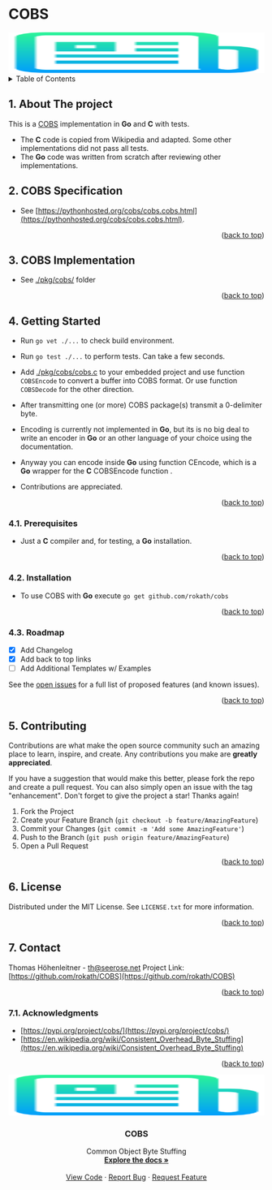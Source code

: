 # COBS

<!-- PROJECT LOGO -->

<div align="center">
  <a href="https://github.com/rokath/COBS">
    <img src="./images/logo.png" alt="Logo" width="800" height="80">
  </a>
</div>

<!-- TABLE OF CONTENTS -->
<details>
  <summary>Table of Contents</summary>
  <ol>

<!-- vscode-markdown-toc -->

- [COBS](#cobs)
  - [1. <a name='AboutTheproject'></a>About The project](#1-about-the-project)
  - [2. <a name='COBSSpecification'></a>COBS Specification](#2-cobs-specification)
  - [3. <a name='COCScode'></a>COBS Implementation](#3-cobs-implementation)
  - [4. <a name='GettingStarted'></a>Getting Started](#4-getting-started)
    - [4.1. <a name='Prerequisites'></a>Prerequisites](#41-prerequisites)
    - [4.2. <a name='Installation'></a>Installation](#42-installation)
    - [4.3. <a name='Roadmap'></a>Roadmap](#43-roadmap)
  - [5. <a name='Contributing'></a>Contributing](#5-contributing)
  - [6. <a name='License'></a>License](#6-license)
  - [7. <a name='Contact'></a>Contact](#7-contact)
    - [7.1. <a name='Acknowledgments'></a>Acknowledgments](#71-acknowledgments)

<!-- vscode-markdown-toc-config
	numbering=true
	autoSave=true
	/vscode-markdown-toc-config -->
<!-- /vscode-markdown-toc --><div id="top"></div>

  </ol>
</details>

<!-- ABOUT THE PROJECT -->
##  1. <a name='AboutTheproject'></a>About The project

This is a [COBS](https://en.wikipedia.org/wiki/Consistent_Overhead_Byte_Stuffing) implementation in **Go** and **C** with tests.

* The **C** code is copied from Wikipedia and adapted. Some other implementations did not pass all tests.
* The **Go** code was written from scratch after reviewing other implementations.

##  2. <a name='COBSSpecification'></a>COBS Specification

* See [https://pythonhosted.org/cobs/cobs.cobs.html](https://pythonhosted.org/cobs/cobs.cobs.html).

<p align="right">(<a href="#top">back to top</a>)</p>

##  3. <a name='COCScode'></a>COBS Implementation
  
* See [./pkg/cobs/](./pkg/cobs/) folder

<p align="right">(<a href="#top">back to top</a>)</p>

<!-- GETTING STARTED -->
##  4. <a name='GettingStarted'></a>Getting Started

* Run `go vet ./...` to check build environment.
* Run `go test ./...` to perform tests. Can take a few seconds.

* Add [./pkg/cobs/cobs.c](./pkg/cobs/cobs.c) to your embedded project and use function `COBSEncode` to convert a buffer into COBS format. Or use function `COBSDecode` for the other direction.
* After transmitting one (or more) COBS package(s) transmit a 0-delimiter byte.
* Encoding is currently not implemented in **Go**, but its is no big deal to write an encoder in **Go** or an other language of your choice using the documentation.
* Anyway you can encode inside **Go** using function CEncode, which is a **Go** wrapper for the **C** COBSEncode function .
* Contributions are appreciated.

<p align="right">(<a href="#top">back to top</a>)</p>

###  4.1. <a name='Prerequisites'></a>Prerequisites

* Just a **C** compiler and, for testing, a **Go** installation.

<p align="right">(<a href="#top">back to top</a>)</p>

###  4.2. <a name='Installation'></a>Installation

* To use COBS with **Go** execute `go get github.com/rokath/cobs`

<p align="right">(<a href="#top">back to top</a>)</p>

<!-- ROADMAP -->
###  4.3. <a name='Roadmap'></a>Roadmap

- [x] Add Changelog
- [x] Add back to top links
- [ ] Add Additional Templates w/ Examples

See the [open issues](https://github.com/rokath/COBS/issues) for a full list of proposed features (and known issues).

<p align="right">(<a href="#top">back to top</a>)</p>

<!-- CONTRIBUTING -->
##  5. <a name='Contributing'></a>Contributing

Contributions are what make the open source community such an amazing place to learn, inspire, and create. Any contributions you make are **greatly appreciated**.

If you have a suggestion that would make this better, please fork the repo and create a pull request. You can also simply open an issue with the tag "enhancement".
Don't forget to give the project a star! Thanks again!

1. Fork the Project
2. Create your Feature Branch (`git checkout -b feature/AmazingFeature`)
3. Commit your Changes (`git commit -m 'Add some AmazingFeature'`)
4. Push to the Branch (`git push origin feature/AmazingFeature`)
5. Open a Pull Request

<p align="right">(<a href="#top">back to top</a>)</p>

<!-- LICENSE -->
##  6. <a name='License'></a>License

Distributed under the MIT License. See `LICENSE.txt` for more information.

<p align="right">(<a href="#top">back to top</a>)</p>

<!-- CONTACT -->
##  7. <a name='Contact'></a>Contact

Thomas Höhenleitner - <!-- [@twitter_handle](https://twitter.com/twitter_handle) - --> th@seerose.net
Project Link: [https://github.com/rokath/COBS](https://github.com/rokath/COBS)

<p align="right">(<a href="#top">back to top</a>)</p>

<!-- ACKNOWLEDGMENTS -->
###  7.1. <a name='Acknowledgments'></a>Acknowledgments

* [https://pypi.org/project/cobs/](https://pypi.org/project/cobs/)
* [https://en.wikipedia.org/wiki/Consistent_Overhead_Byte_Stuffing](https://en.wikipedia.org/wiki/Consistent_Overhead_Byte_Stuffing)

<p align="right">(<a href="#top">back to top</a>)</p>


<!-- PROJECT LOGO -->

<div align="center">
  <a href="https://github.com/rokath/COBS">
    <img src="./images/logo.png" alt="Logo" width="800" height="80">
  </a>

<h3 align="center">COBS</h3>

  <p align="center">
    Common Object Byte Stuffing 
    <br />
    <a href="https://pypi.org/project/cobs/"><strong>Explore the docs »</strong></a>
    <br />
    <br />
    <a href="https://github.com/rokath/COBS/blob/master/pkg/cobs">View Code</a>
    ·
    <a href="https://github.com/rokath/COBS/issues">Report Bug</a>
    ·
    <a href="https://github.com/rokath/COBS/issues">Request Feature</a>
  </p>
</div>
